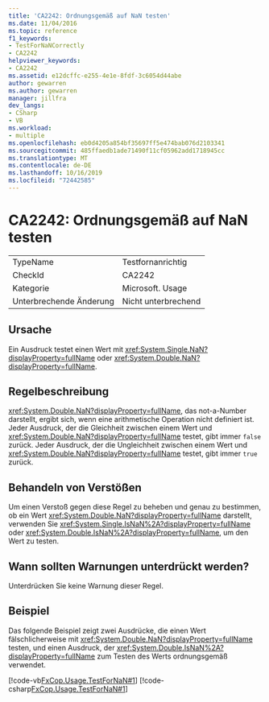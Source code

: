 ```yaml
---
title: 'CA2242: Ordnungsgemäß auf NaN testen'
ms.date: 11/04/2016
ms.topic: reference
f1_keywords:
- TestForNaNCorrectly
- CA2242
helpviewer_keywords:
- CA2242
ms.assetid: e12dcffc-e255-4e1e-8fdf-3c6054d44abe
author: gewarren
ms.author: gewarren
manager: jillfra
dev_langs:
- CSharp
- VB
ms.workload:
- multiple
ms.openlocfilehash: eb0d4205a854bf35697ff5e474bab076d2103341
ms.sourcegitcommit: 485ffaedb1ade71490f11cf05962add1718945cc
ms.translationtype: MT
ms.contentlocale: de-DE
ms.lasthandoff: 10/16/2019
ms.locfileid: "72442585"
---
```

# <a name="ca2242-test-for-nan-correctly"></a>CA2242: Ordnungsgemäß auf NaN testen

|||
|-|-|
|TypeName|Testfornanrichtig|
|CheckId|CA2242|
|Kategorie|Microsoft. Usage|
|Unterbrechende Änderung|Nicht unterbrechend|

## <a name="cause"></a>Ursache
Ein Ausdruck testet einen Wert mit <xref:System.Single.NaN?displayProperty=fullName> oder <xref:System.Double.NaN?displayProperty=fullName>.

## <a name="rule-description"></a>Regelbeschreibung
 <xref:System.Double.NaN?displayProperty=fullName>, das not-a-Number darstellt, ergibt sich, wenn eine arithmetische Operation nicht definiert ist. Jeder Ausdruck, der die Gleichheit zwischen einem Wert und <xref:System.Double.NaN?displayProperty=fullName> testet, gibt immer `false` zurück. Jeder Ausdruck, der die Ungleichheit zwischen einem Wert und <xref:System.Double.NaN?displayProperty=fullName> testet, gibt immer `true` zurück.

## <a name="how-to-fix-violations"></a>Behandeln von Verstößen
Um einen Verstoß gegen diese Regel zu beheben und genau zu bestimmen, ob ein Wert <xref:System.Double.NaN?displayProperty=fullName> darstellt, verwenden Sie <xref:System.Single.IsNaN%2A?displayProperty=fullName> oder <xref:System.Double.IsNaN%2A?displayProperty=fullName>, um den Wert zu testen.

## <a name="when-to-suppress-warnings"></a>Wann sollten Warnungen unterdrückt werden?
Unterdrücken Sie keine Warnung dieser Regel.

## <a name="example"></a>Beispiel
Das folgende Beispiel zeigt zwei Ausdrücke, die einen Wert fälschlicherweise mit <xref:System.Double.NaN?displayProperty=fullName> testen, und einen Ausdruck, der <xref:System.Double.IsNaN%2A?displayProperty=fullName> zum Testen des Werts ordnungsgemäß verwendet.

[!code-vb[FxCop.Usage.TestForNaN#1](../code-quality/codesnippet/VisualBasic/ca2242-test-for-nan-correctly_1.vb)]
[!code-csharp[FxCop.Usage.TestForNaN#1](../code-quality/codesnippet/CSharp/ca2242-test-for-nan-correctly_1.cs)]
